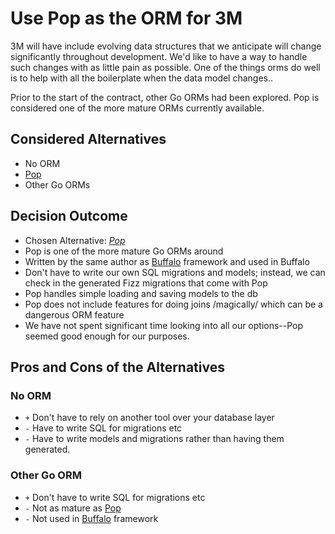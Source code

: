 # Use Pop as the ORM for 3M

3M will have include evolving data structures that we anticipate will change significantly throughout development.
We'd like to have a way to handle such changes with as little pain as possible. One of the things orms do well is to help with all the boilerplate when the data model changes..

Prior to the start of the contract, other Go ORMs had been explored. Pop is considered one of the more mature ORMs currently available.

## Considered Alternatives

* No ORM
* [Pop](https://github.com/markbates/pop)
* Other Go ORMs

## Decision Outcome

* Chosen Alternative: *[Pop](https://github.com/markbates/pop)*
* Pop is one of the more mature Go ORMs around
* Written by the same author as [Buffalo](https://gobuffalo.io/) framework and used in Buffalo
* Don't have to write our own SQL migrations and models; instead, we can check in the generated Fizz migrations that come with Pop
* Pop handles simple loading and saving models to the db
* Pop does not include features for doing joins /magically/ which can be a dangerous ORM feature
* We have not spent significant time looking into all our options--Pop seemed good enough for our purposes.

## Pros and Cons of the Alternatives

### No ORM

* `+` Don't have to rely on another tool over your database layer
* `-` Have to write SQL for migrations etc
* `-` Have to write models and migrations rather than having them generated.

### Other Go ORM

* `+` Don't have to write SQL for migrations etc
* `-` Not as mature as [Pop](https://github.com/markbates/pop)
* `-` Not used in [Buffalo](https://gobuffalo.io/) framework
